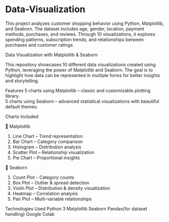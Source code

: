 # Data-Visualization
This project analyzes customer shopping behavior using Python, Matplotlib, and Seaborn. The dataset includes age, gender, location, payment methods, purchases, and reviews. Through 10 visualizations, it explores spending patterns, subscription trends, and relationships between purchases and customer ratings.

Data Visualization with Matplotlib & Seaborn

This repository showcases 10 different data visualizations created using Python, leveraging the power of Matplotlib and Seaborn.
The goal is to highlight how data can be represented in multiple forms for better insights and storytelling.  

 Features
 5 charts using Matplotlib – classic and customizable plotting library.  
 5 charts using Seaborn – advanced statistical visualizations with beautiful default themes.  


Charts Included

🔹 Matplotlib
1. Line Chart – Trend representation  
2. Bar Chart – Category comparison  
3. Histogram – Distribution analysis  
4. Scatter Plot – Relationship visualization  
5. Pie Chart – Proportional insights  

🔹 Seaborn
1. Count Plot – Category counts  
2. Box Plot – Outlier & spread detection  
3. Violin Plot – Distribution & density visualization  
4. Heatmap – Correlation analysis  
5. Pair Plot – Multi-variable relationships  

 Technologies Used
Python 3
Matplotlib
Seaborn
Pandas(for dataset handling)
Google Colab

